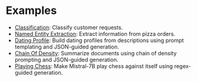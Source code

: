 # Examples

- [Classification](classification.md): Classify customer requests.
- [Named Entity Extraction](extraction.md): Extract information from pizza orders.
- [Dating Profile](dating_profiles.md): Build dating profiles from descriptions using prompt templating and JSON-guided generation.
- [Chain Of Density](chain_of_density.md): Summarize documents using chain of density prompting and JSON-guided generation.
- [Playing Chess](models_playing_chess.md): Make Mistral-7B play chess against itself using regex-guided generation.

